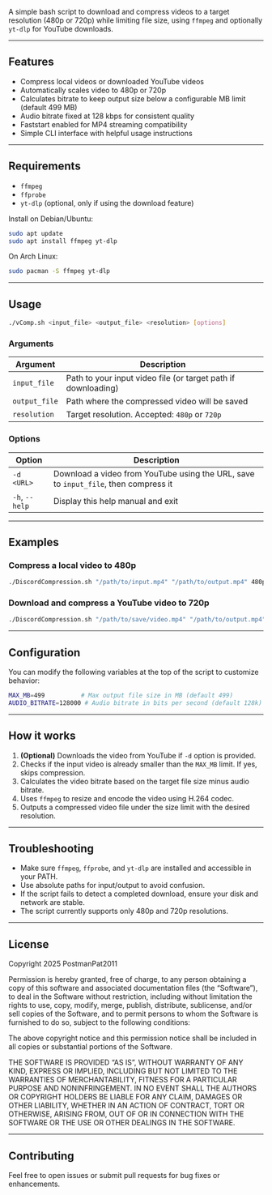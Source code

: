 A simple bash script to download and compress videos to a target resolution (480p or 720p) while limiting file size, using `ffmpeg` and optionally `yt-dlp` for YouTube downloads.

---

## Features

* Compress local videos or downloaded YouTube videos
* Automatically scales video to 480p or 720p
* Calculates bitrate to keep output size below a configurable MB limit (default 499 MB)
* Audio bitrate fixed at 128 kbps for consistent quality
* Faststart enabled for MP4 streaming compatibility
* Simple CLI interface with helpful usage instructions

---

## Requirements

* `ffmpeg`
* `ffprobe`
* `yt-dlp` (optional, only if using the download feature)

Install on Debian/Ubuntu:

```bash
sudo apt update
sudo apt install ffmpeg yt-dlp
```

On Arch Linux:

```bash
sudo pacman -S ffmpeg yt-dlp
```

---

## Usage

```bash
./vComp.sh <input_file> <output_file> <resolution> [options]
```

### Arguments

| Argument      | Description                                                   |
| ------------- | ------------------------------------------------------------- |
| `input_file`  | Path to your input video file (or target path if downloading) |
| `output_file` | Path where the compressed video will be saved                 |
| `resolution`  | Target resolution. Accepted: `480p` or `720p`                 |

### Options

| Option         | Description                                                                         |
| -------------- | ----------------------------------------------------------------------------------- |
| `-d <URL>`     | Download a video from YouTube using the URL, save to `input_file`, then compress it |
| `-h`, `--help` | Display this help manual and exit                                                   |

---

## Examples

### Compress a local video to 480p

```bash
./DiscordCompression.sh "/path/to/input.mp4" "/path/to/output.mp4" 480p
```

### Download and compress a YouTube video to 720p

```bash
./DiscordCompression.sh "/path/to/save/video.mp4" "/path/to/output.mp4" 720p -d "https://youtube.com/watch?v=VIDEOID"
```

---

## Configuration

You can modify the following variables at the top of the script to customize behavior:

```bash
MAX_MB=499          # Max output file size in MB (default 499)
AUDIO_BITRATE=128000 # Audio bitrate in bits per second (default 128k)
```

---

## How it works

1. **(Optional)** Downloads the video from YouTube if `-d` option is provided.
2. Checks if the input video is already smaller than the `MAX_MB` limit. If yes, skips compression.
3. Calculates the video bitrate based on the target file size minus audio bitrate.
4. Uses `ffmpeg` to resize and encode the video using H.264 codec.
5. Outputs a compressed video file under the size limit with the desired resolution.

---

## Troubleshooting

* Make sure `ffmpeg`, `ffprobe`, and `yt-dlp` are installed and accessible in your PATH.
* Use absolute paths for input/output to avoid confusion.
* If the script fails to detect a completed download, ensure your disk and network are stable.
* The script currently supports only 480p and 720p resolutions.

---

## License


Copyright 2025 PostmanPat2011

Permission is hereby granted, free of charge, to any person obtaining a copy of this software and associated documentation files (the “Software”), to deal in the Software without restriction, including without limitation the rights to use, copy, modify, merge, publish, distribute, sublicense, and/or sell copies of the Software, and to permit persons to whom the Software is furnished to do so, subject to the following conditions:

The above copyright notice and this permission notice shall be included in all copies or substantial portions of the Software.

THE SOFTWARE IS PROVIDED “AS IS”, WITHOUT WARRANTY OF ANY KIND, EXPRESS OR IMPLIED, INCLUDING BUT NOT LIMITED TO THE WARRANTIES OF MERCHANTABILITY, FITNESS FOR A PARTICULAR PURPOSE AND NONINFRINGEMENT. IN NO EVENT SHALL THE AUTHORS OR COPYRIGHT HOLDERS BE LIABLE FOR ANY CLAIM, DAMAGES OR OTHER LIABILITY, WHETHER IN AN ACTION OF CONTRACT, TORT OR OTHERWISE, ARISING FROM, OUT OF OR IN CONNECTION WITH THE SOFTWARE OR THE USE OR OTHER DEALINGS IN THE SOFTWARE.


---

## Contributing

Feel free to open issues or submit pull requests for bug fixes or enhancements.
